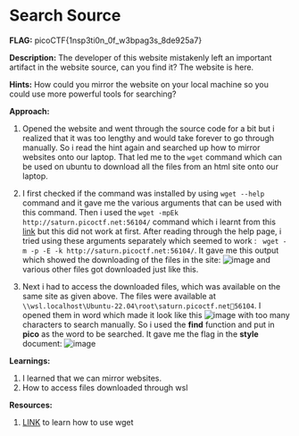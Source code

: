 # Search Source

**FLAG:** picoCTF{1nsp3ti0n_0f_w3bpag3s_8de925a7} 

**Description:**
The developer of this website mistakenly left an important artifact in the website source, can you find it?
The website is here.

**Hints:** 
How could you mirror the website on your local machine so you could use more powerful tools for searching?

**Approach:** 
1. Opened the website and went through the source code for a bit but i realized that it was too lengthy and would take forever to go 
through manually. So i read the hint again and searched up how to mirror websites onto our laptop. That led me to the `wget` command
which can be used on ubuntu to download all the files from an html site onto our laptop.

2. I first checked if the command was installed by using `wget --help` command and it gave me the various arguments that can be used with this command.
Then i used the ```wget -mpEk http://saturn.picoctf.net:56104/``` command which i learnt from this [link](https://www.howtogeek.com/how-to-copy-a-whole-website-to-your-computer-using-wget/) but this did not work at first.
After reading through the help page, i tried using these arguments separately which seemed to work : ``` wget -m -p -E -k http://saturn.picoctf.net:56104/```.
It gave me this output which showed the downloading of the files in the site:
![image](https://github.com/user-attachments/assets/ca29f065-ebc2-4811-a869-e1041e7eac04)
and various other files got downloaded just like this.

3. Next i had to access the downloaded files, which was available on the same site as given above. The files were available at `\\wsl.localhost\Ubuntu-22.04\root\saturn.picoctf.net56104`.
I opened them in word which made it look like this
![image](https://github.com/user-attachments/assets/93c2d4ad-bf38-43d7-a275-05ec98c3e4b0)
with too many characters to search manually. So i used the **find** function and put in **pico** as the word to be searched.
It gave me the flag in the **style** document:
![image](https://github.com/user-attachments/assets/21ef8707-e537-47a9-b745-a76908464421)

**Learnings:**
1. I learned that we can mirror websites.
2. How to access files downloaded through wsl

**Resources:**
1. [LINK](https://www.howtogeek.com/how-to-copy-a-whole-website-to-your-computer-using-wget/) to learn how to use wget
